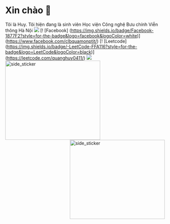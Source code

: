 # Xin chào 👋
 Tôi là Huy. Tôi hiện đang là sinh viên Học viện Công nghệ Bưu chính Viễn thông Hà Nội
  <a> <img src = "https://user-images.githubusercontent.com/73097560/115834477-dbab4500-a447-11eb-908a-139a6edaec5c.gif"> </a>
[! [Facebook] (https://img.shields.io/badge/Facebook-1877F2?style=for-the-badge&logo=facebook&logoColor=white)] (https://www.facebook.com/clbquamonptit/)
[! [Leetcode] (https://img.shields.io/badge/-LeetCode-FFA116?style=for-the-badge&logo=LeetCode&logoColor=black)] (https://leetcode.com/quanghuy0411/)
 <a> <img src = "https://user-images.githubusercontent.com/73097560/115834477-dbab4500-a447-11eb-908a-139a6edaec5c.gif"> </a>
 <img align = "left" width = 300px height = 250px alt = "side_sticker" src = "https://acegif.com/wp-content/uploads/2021/4fh5wi/pepefrg-4.gif" />
 <img align = "right" width = 300px height = 250px alt = "side_sticker" src = "https://acegif.com/wp-content/uploads/2021/4fh5wi/pepefrg-4.gif" />
